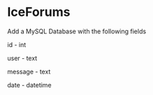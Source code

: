 # IceForums
Add a MySQL Database with the following fields


id - int

user - text

message - text

date - datetime
